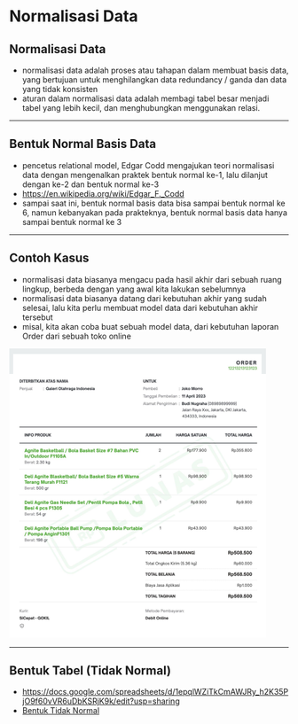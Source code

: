 # Normalisasi Data

## Normalisasi Data

- normalisasi data adalah proses atau tahapan dalam membuat basis data, yang bertujuan untuk menghilangkan data redundancy / ganda dan data yang tidak konsisten
- aturan dalam normalisasi data adalah membagi tabel besar menjadi tabel yang lebih kecil, dan menghubungkan menggunakan relasi.

---

## Bentuk Normal Basis Data

- pencetus relational model, Edgar Codd mengajukan teori normalisasi data dengan mengenalkan praktek bentuk normal ke-1, lalu dilanjut dengan ke-2 dan bentuk normal ke-3
- https://en.wikipedia.org/wiki/Edgar_F._Codd
- sampai saat ini, bentuk normal basis data bisa sampai bentuk normal ke 6, namun kebanyakan pada prakteknya, bentuk normal basis data hanya sampai bentuk normal ke 3

---

## Contoh Kasus

- normalisasi data biasanya mengacu pada hasil akhir dari sebuah ruang lingkup, berbeda dengan yang awal kita lakukan sebelumnya
- normalisasi data biasanya datang dari kebutuhan akhir yang sudah selesai, lalu kita perlu membuat model data dari kebutuhan akhir tersebut
- misal, kita akan coba buat sebuah model data, dari kebutuhan laporan Order dari sebuah toko online

![1](../assets/img/12/1.png)

---

## Bentuk Tabel (Tidak Normal)

- https://docs.google.com/spreadsheets/d/1epqlWZiTkCmAWJRy_h2K35PjO9f60vVR6uDbKSRjK9k/edit?usp=sharing
- <a href="../assets/table/Bentuk Tidak Normal.html">Bentuk Tidak Normal</a>
